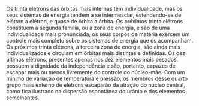 ﻿Os trinta elétrons das órbitas mais internas têm individualidade, mas os seus sistemas de energia tendem a se intermesclar, estendendo-se de elétron a elétron, e quase de órbita a órbita. Os próximos trinta elétrons constituem a segunda família, ou a zona de energia, e são de uma individualidade mais pronunciada, os seus corpos de matéria exercem um controle mais completo sobre os sistemas de energia que os acompanham. Os próximos trinta elétrons, a terceira zona de energia, são ainda mais individualizados e circulam em órbitas mais distintas e definidas. Os dez últimos elétrons, presentes apenas nos dez elementos mais pesados, possuem a dignidade da independência e são, portanto, capazes de escapar mais ou menos livremente do controle do núcleo-mãe. Com um mínimo de variação de temperatura e pressão, os membros desse quarto grupo mais externo de elétrons escaparão da atração do núcleo central, como fica ilustrado na dispersão espontânea do urânio e dos elementos semelhantes.